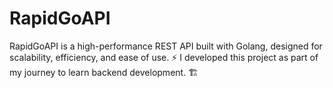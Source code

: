 # RapidGoAPI
RapidGoAPI is a high-performance REST API built with Golang, designed for scalability, efficiency, and ease of use. ⚡ I developed this project as part of my journey to learn backend development. 🏗️
